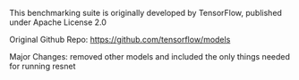 This benchmarking suite is originally developed by TensorFlow, published under Apache License 2.0

Original Github Repo: https://github.com/tensorflow/models

Major Changes: removed other models and included the only things needed for running resnet
